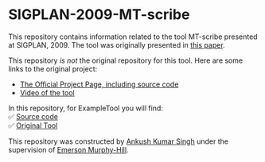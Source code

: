 # SIGPLAN-2009-MT-scribe
This repository contains information related to the tool MT-scribe presented at SIGPLAN, 2009. The tool was originally presented in [this paper](http://dl.acm.org/citation.cfm?doid=1639950.1640029).

This repository _is not_ the original repository for this tool. Here are some links to the original project:
* [The Official Project Page, including source code](https://cis.uab.edu/softcom/)
* [Video of the tool](https://cis.uab.edu/softcom/mtbd/)

In this repository, for ExampleTool you will find:</br>
:white_check_mark: [Source code](https://cis.uab.edu/softcom/mtbd/)</br>
:white_check_mark: [Original Tool](https://cis.uab.edu/softcom/mtbd/)</br>

This repository was constructed by [Ankush Kumar Singh](https://github.com/asingh21) under the supervision of [Emerson Murphy-Hill](https://github.com/CaptainEmerson). 
